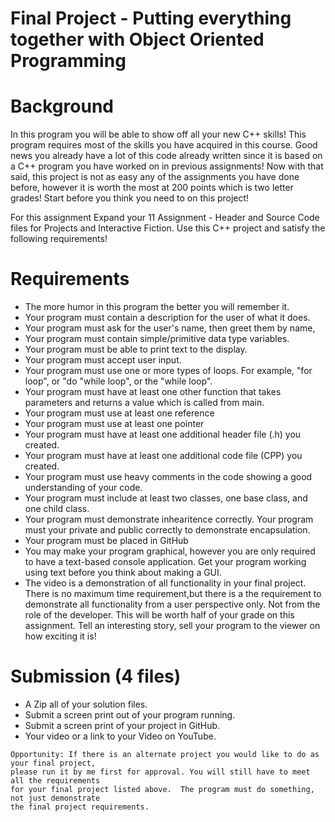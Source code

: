 # Final Project - Putting everything together with Object Oriented Programming

# Background
In this program you will be able to show off all your new C++ skills! 
This program requires most of the skills you have acquired in this course. 
Good news you already have a lot of this code already written since it is 
based on a C++ program you have worked on in previous assignments! 
Now with that said, this project is not as easy any of the assignments 
you have done before, however it is worth the most at 200 points which is 
two letter grades! Start before you think you need to on this project! 

For this assignment Expand your 11 Assignment - Header and Source Code files 
for Projects and Interactive Fiction. Use this C++ project and satisfy the 
following requirements!

# Requirements
* The more humor in this program the better you will remember it. 
* Your program must contain a description for the user of what it does.
* Your program must ask for the user's name, then greet them by name,
* Your program must contain simple/primitive data type variables.
* Your program must be able to print text to the display.
* Your program must accept user input.
* Your program must use one or more types of loops. For example, "for loop", 
or "do "while loop", or the "while loop".
* Your program must have at least one other function that takes parameters and 
returns a value which is called from main.
* Your program must use at least one reference
* Your program must use at least one pointer
* Your program must have at least one additional header file (.h) you created. 
* Your program must have at least one additional code file (CPP) you created.
* Your program must use heavy comments in the code showing a good understanding of your code. 
* Your program must include at least two classes, one base class, and one child class.
* Your program must demonstrate inhearitence correctly. 
Your program must your private and public correctly to demonstrate encapsulation. 
* Your program must be placed in GitHub
* You may make your program graphical, however you are only required to 
have a text-based console application. Get your program working using 
text before you think about making a GUI.
* The video is a demonstration of all functionality in your final project.
There is no maximum time requirement,but there is a the requirement to demonstrate 
all functionality from a user perspective only. Not from the role of the developer. 
This will be worth half of your grade on this assignment. Tell an interesting story, 
sell your program to the viewer on how exciting it is!

# Submission (4 files)
* A Zip all of your solution files.
* Submit a screen print out of your program running.
* Submit a screen print of your project in GitHub.
* Your video or a link to your Video on YouTube.
```
Opportunity: If there is an alternate project you would like to do as your final project,  
please run it by me first for approval. You will still have to meet all the requirements 
for your final project listed above.  The program must do something, not just demonstrate 
the final project requirements. 
```
